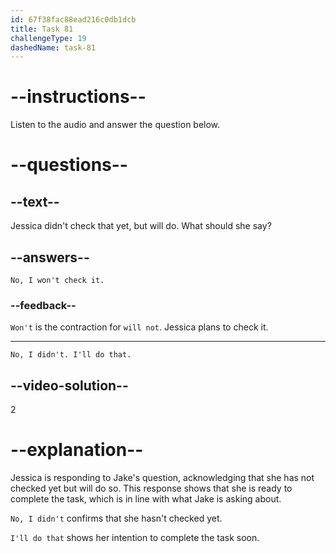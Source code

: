 ```yaml
---
id: 67f38fac88ead216c0db1dcb
title: Task 81
challengeType: 19
dashedName: task-81
---
```


<!-- (audio) Jake: Did you check whether there was any unusual access from external IPs or locations? -->

<!-- SPEAKING -->

# --instructions--

Listen to the audio and answer the question below.

# --questions--

## --text--

Jessica didn't check that yet, but will do. What should she say?

## --answers--

`No, I won't check it.`

### --feedback--

`Won't` is the contraction for `will not`. Jessica plans to check it.

---

`No, I didn't. I'll do that.`

## --video-solution--

2

# --explanation--

Jessica is responding to Jake's question, acknowledging that she has not checked yet but will do so. This response shows that she is ready to complete the task, which is in line with what Jake is asking about.

`No, I didn't` confirms that she hasn't checked yet.

`I'll do that` shows her intention to complete the task soon.
